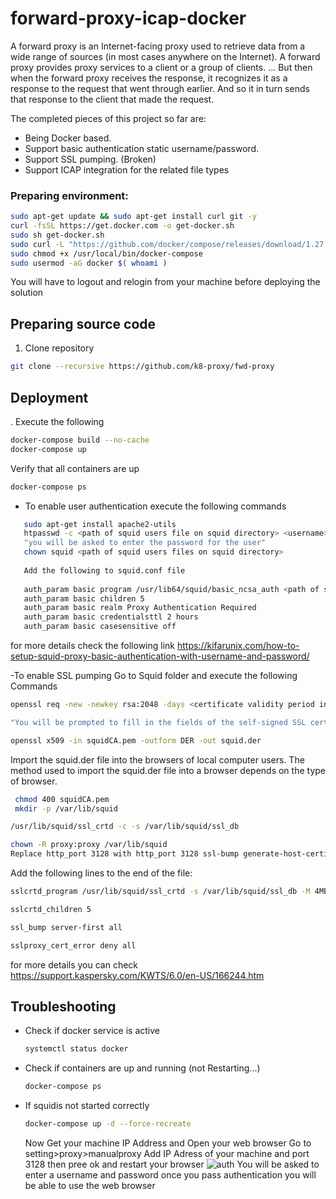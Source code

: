 # forward-proxy-icap-docker 

A forward proxy is an Internet-facing proxy used to retrieve data from a wide range of sources (in most cases anywhere on the Internet).
A forward proxy provides proxy services to a client or a group of clients. ... But then when the forward proxy receives the response, it recognizes it as a response to the request that went through earlier. And so it in turn sends that response to the client that made the request.

 The completed pieces of this project so far are:
- Being Docker based.
- Support basic authentication static username/password.
- Support SSL pumping. (Broken)
- Support ICAP integration for the related file types





### Preparing environment:

```bash
sudo apt-get update && sudo apt-get install curl git -y
curl -fsSL https://get.docker.com -o get-docker.sh
sudo sh get-docker.sh
sudo curl -L "https://github.com/docker/compose/releases/download/1.27.0/docker-compose-$(uname -s)-$(uname -m)" -o /usr/local/bin/docker-compose
sudo chmod +x /usr/local/bin/docker-compose
sudo usermod -aG docker $( whoami )
```

You will have to logout and relogin from your machine before deploying the solution

## Preparing source code

1. Clone repository

```bash
git clone --recursive https://github.com/k8-proxy/fwd-proxy

   ```
## Deployment

. Execute the following
   
   ```bash
   docker-compose build --no-cache
   docker-compose up
   ```
   Verify that all containers are up
   
   ```bash
   docker-compose ps
   ```
- To enable user authentication
execute the following commands
```bash
   sudo apt-get install apache2-utils
   htpasswd -c <path of squid users file on squid directory> <username>
   "you will be asked to enter the password for the user"
   chown squid <path of squid users files on squid directory>
  
   Add the following to squid.conf file
   
   auth_param basic program /usr/lib64/squid/basic_ncsa_auth <path of squid users file on squid directory>
   auth_param basic children 5
   auth_param basic realm Proxy Authentication Required
   auth_param basic credentialsttl 2 hours
   auth_param basic casesensitive off
 ```
   for more details check the following link  https://kifarunix.com/how-to-setup-squid-proxy-basic-authentication-with-username-and-password/ 
   
   -To enable SSL pumping 
   Go to Squid folder and execute the following Commands
   
   ```bash
  openssl req -new -newkey rsa:2048 -days <certificate validity period in days> -nodes -x509 -keyout squidCA.pem -out squidCA.pem
  
"You will be prompted to fill in the fields of the self-signed SSL certificate"

openssl x509 -in squidCA.pem -outform DER -out squid.der
  ```
  
  Import the squid.der file into the browsers of local computer users.
The method used to import the squid.der file into a browser depends on the type of browser.
 ```bash
  chmod 400 squidCA.pem
  mkdir -p /var/lib/squid

/usr/lib/squid/ssl_crtd -c -s /var/lib/squid/ssl_db

chown -R proxy:proxy /var/lib/squid
Replace http_port 3128 with http_port 3128 ssl-bump generate-host-certificates=on dynamic_cert_mem_cache_size=4MB cert=/etc/squid/squidCA.pem.
  ```
Add the following lines to the end of the file:
```bash
sslcrtd_program /usr/lib/squid/ssl_crtd -s /var/lib/squid/ssl_db -M 4MB

sslcrtd_children 5

ssl_bump server-first all

sslproxy_cert_error deny all

  ```


  for more details you can check https://support.kaspersky.com/KWTS/6.0/en-US/166244.htm

   ## Troubleshooting

- Check if docker service is active
  
  ```bash
  systemctl status docker
  ```

- Check if containers are up and running (not Restarting...)
  
  ```bash
  docker-compose ps
  ```

- If squidis not started correctly
  ```bash
  docker-compose up -d --force-recreate
  ```
  Now Get your machine IP Address and Open your web browser
  Go to setting>proxy>manualproxy
  Add IP Adress of your machine and port 3128 then pree ok and restart your browser
  ![auth](https://user-images.githubusercontent.com/75560486/108697290-57057e80-750b-11eb-8d68-ad7756c685b5.PNG)
  You will be asked to enter a username and password once you pass authentication you will be able to use the web browser


